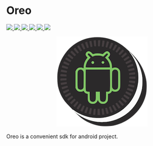 # Oreo

<p align="left">
    <a href="">
        <img src="http://img.shields.io/badge/Android Studio-3.3-blue.svg" />
    </a>
    <a href="">
        <img src="http://img.shields.io/badge/Kotlin-1.3.11-blue.svg" />
    </a>
    <a href="">
        <img src="https://img.shields.io/badge/sdk-19+-blue.svg" />
    </a>
    <a href="https://jitpack.io/#cdtschange/android-oreo">
        <img src="https://jitpack.io/v/cdtschange/android-oreo.svg" />
    </a>
    <a href="https://travis-ci.org/cdtschange/android-oreo">
        <img src="https://travis-ci.org/cdtschange/android-oreo.svg?branch=master" />
    </a>
    <a href="https://codecov.io/gh/cdtschange/android-oreo">
        <img src="https://codecov.io/gh/cdtschange/android-oreo/branch/master/graph/badge.svg" />
    </a>
</p>
<p align="center">
    <img src="/images/logo.png" alt="Oreo" title="Oreo" width="240"/>
</p>

Oreo is a convenient sdk for android project.

